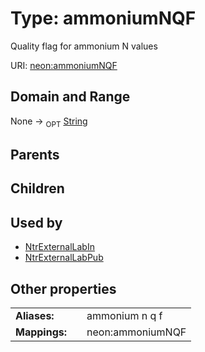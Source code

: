 
# Type: ammoniumNQF


Quality flag for ammonium N values

URI: [neon:ammoniumNQF](https://data.neonscience.org/ammoniumNQF)


## Domain and Range

None ->  <sub>OPT</sub> [String](types/String.md)

## Parents


## Children


## Used by

 * [NtrExternalLabIn](NtrExternalLabIn.md)
 * [NtrExternalLabPub](NtrExternalLabPub.md)

## Other properties

|  |  |  |
| --- | --- | --- |
| **Aliases:** | | ammonium n q f |
| **Mappings:** | | neon:ammoniumNQF |

